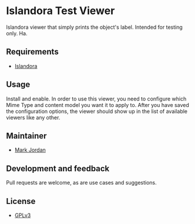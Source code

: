 # Islandora Test Viewer

Islandora viewer that simply prints the object's label. Intended for testing only. Ha.

## Requirements

* [Islandora](https://github.com/Islandora/islandora)

## Usage

Install and enable. In order to use this viewer, you need to configure which Mime Type and content model you want it to apply to. After you have saved the configuration options, the viewer should show up in the list of available viewers like any other.

## Maintainer

* [Mark Jordan](https://github.com/mjordan)

## Development and feedback

Pull requests are welcome, as are use cases and suggestions.

## License

* [GPLv3](http://www.gnu.org/licenses/gpl-3.0.txt)

